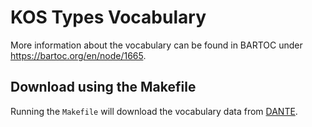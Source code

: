 # KOS Types Vocabulary

More information about the vocabulary can be found in BARTOC under https://bartoc.org/en/node/1665.

## Download using the Makefile

Running the <code>Makefile</code> will download the vocabulary data from [DANTE](https://api.dante.gbv.de/).